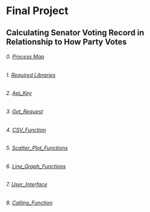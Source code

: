 # Final Project
## Calculating Senator Voting Record in Relationship to How Party Votes

###### 0.  [Process Map](Process_Map.docx)
###### 1.  [Required Libraries](Required_Libaries.png)
###### 2.  [Api_Key](API_Key.png)
###### 3.  [Get_Request](Get_Request.png)
###### 4.  [CSV_Function](CSV_Function.png)
###### 5.  [Scatter_Plot_Functions](scatter_plot_functions.png)
###### 6.  [Line_Graph_Functions](line_graph_functions.png)
###### 7.  [User_Interface](User_Interface.png)
###### 8.  [Calling_Function](calling_function.png)

